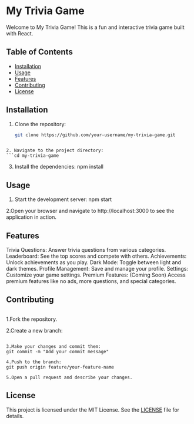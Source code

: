 # My Trivia Game

Welcome to My Trivia Game! This is a fun and interactive trivia game built with React.

## Table of Contents

- [Installation](#installation)
- [Usage](#usage)
- [Features](#features)
- [Contributing](#contributing)
- [License](#license)

## Installation

1. Clone the repository:

   ```sh
   git clone https://github.com/your-username/my-trivia-game.git
```

2. Navigate to the project directory:
```cd my-trivia-game
```
3. Install the dependencies:
npm install

## Usage
1. Start the development server:
npm start

2.Open your browser and navigate to http://localhost:3000 to see the application in action.

## Features
Trivia Questions: Answer trivia questions from various categories.
Leaderboard: See the top scores and compete with others.
Achievements: Unlock achievements as you play.
Dark Mode: Toggle between light and dark themes.
Profile Management: Save and manage your profile.
Settings: Customize your game settings.
Premium Features: (Coming Soon) Access premium features like no ads, more questions, and special categories.

## Contributing
```We welcome contributions! Please follow these steps to contribute:
```
1.Fork the repository.

2.Create a new branch:
```git checkout -b feature/your-feature-name

3.Make your changes and commit them:
git commit -m "Add your commit message"

4.Push to the branch:
git push origin feature/your-feature-name

5.Open a pull request and describe your changes.
```

 ## License

This project is licensed under the MIT License. See the [LICENSE](LICENSE) file for details.


